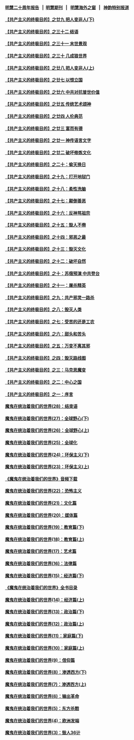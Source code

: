#### [明慧二十周年报告](https://github.com/gfw-breaker/mh-reports/blob/master/README.md?t=07221621) &nbsp;&nbsp;|&nbsp;&nbsp;[明慧期刊](https://github.com/gfw-breaker/mh-qikan) &nbsp;&nbsp;|&nbsp;&nbsp; [明慧海外之窗](https://github.com/gfw-breaker/mh-news/blob/master/README.md?t=07221621) &nbsp;&nbsp;|&nbsp;&nbsp; [神韵特别报道](https://github.com/gfw-breaker/mh-news/blob/master/shenyun.md?t=07221621) 

#### [【共产主义的终极目的】之廿九 把人变非人(下)](../pages/nsc422/n11344140.md?t=07221621) 

#### [【共产主义的终极目的】之三十二 结语](../pages/nsc422/n11360535.md?t=07221621) 

#### [【共产主义的终极目的】之三十一 末世景观](../pages/nsc422/n11351129.md?t=07221621) 

#### [【共产主义的终极目的】之三十 几成狼世界](../pages/nsc422/n11348280.md?t=07221621) 

#### [【共产主义的终极目的】之廿八 把人变非人(上)](../pages/nsc422/n11340492.md?t=07221621) 

#### [【共产主义的终极目的】之廿七 以恨立国](../pages/nsc422/n11336944.md?t=07221621) 

#### [【共产主义的终极目的】之廿六 中共对抗普世价值](../pages/nsc422/n11324785.md?t=07221621) 

#### [【共产主义的终极目的】之廿五 传统艺术颂神](../pages/nsc422/n11296396.md?t=07221621) 

#### [【共产主义的终极目的】之廿四 人伦典范](../pages/nsc422/n11296397.md?t=07221621) 

#### [【共产主义的终极目的】之廿三 富而有德](../pages/nsc422/n11283598.md?t=07221621) 

#### [【共产主义的终极目的】之廿一 神传语言文字](../pages/nsc422/n11263265.md?t=07221621) 

#### [【共产主义的终极目的】之廿二 破坏修炼文化](../pages/nsc422/n11245728.md?t=07221621) 

#### [【共产主义的终极目的】之二十：偷天换日](../pages/nsc422/n11238846.md?t=07221621) 

#### [【共产主义的终极目的】之十九：打开地狱门](../pages/nsc422/n11206376.md?t=07221621) 

#### [【共产主义的终极目的】之十八：柔性洗脑](../pages/nsc422/n11199994.md?t=07221621) 

#### [【共产主义的终极目的】之十七：颠倒善恶](../pages/nsc422/n11179782.md?t=07221621) 

#### [【共产主义的终极目的】之十六：反神骂祖宗](../pages/nsc422/n11166798.md?t=07221621) 

#### [【共产主义的终极目的】之十五：毁人不倦](../pages/nsc422/n11166792.md?t=07221621) 

#### [【共产主义的终极目的】之十四：邪恶之最](../pages/nsc422/n11150249.md?t=07221621) 

#### [【共产主义的终极目的】之十三：毁灭文化](../pages/nsc422/n11135227.md?t=07221621) 

#### [【共产主义的终极目的】之十二：破坏自然](../pages/nsc422/n11135214.md?t=07221621) 

#### [【共产主义的终极目的】之十：苏俄预演 中共登台](../pages/nsc422/n11118424.md?t=07221621) 

#### [【共产主义的终极目的】之十一：屠杀精英](../pages/nsc422/n11118442.md?t=07221621) 

#### [【共产主义的终极目的】之九：共产邪灵一路杀](../pages/nsc422/n11114139.md?t=07221621) 

#### [【共产主义的终极目的】之八：毁灭人类](../pages/nsc422/n11108503.md?t=07221621) 

#### [【共产主义的终极目的】之七：受苦的还是工农](../pages/nsc422/n11101809.md?t=07221621) 

#### [【共产主义的终极目的】之六：甜头和苦头](../pages/nsc422/n11096971.md?t=07221621) 

#### [【共产主义的终极目的】之五：万变不离其邪](../pages/nsc422/n11091285.md?t=07221621) 

#### [【共产主义的终极目的】之四：毁灭路线图](../pages/nsc422/n11086284.md?t=07221621) 

#### [【共产主义的终极目的】之三：马克思魔变](../pages/nsc422/n11061941.md?t=07221621) 

#### [【共产主义的终极目的】之二：中心之国](../pages/nsc422/n11047728.md?t=07221621) 

#### [【共产主义的终极目的】之一：序言](../pages/nsc422/n11086077.md?t=07221621) 

#### [魔鬼在统治着我们的世界(28)：结束语](../pages/nsc422/n10936246.md?t=07221621) 

#### [魔鬼在统治着我们的世界(27)：全球野心(下)](../pages/nsc422/n10928319.md?t=07221621) 

#### [魔鬼在统治着我们的世界(26)：全球野心(上)](../pages/nsc422/n10900318.md?t=07221621) 

#### [魔鬼在统治着我们的世界(25)：全球化](../pages/nsc422/n10788205.md?t=07221621) 

#### [魔鬼在统治着我们的世界(24)：环保主义(下)](../pages/nsc422/n10695307.md?t=07221621) 

#### [魔鬼在统治着我们的世界(23)：环保主义(上)](../pages/nsc422/n10688613.md?t=07221621) 

#### [《魔鬼在统治着我们的世界》音频下载](../pages/nsc422/n10635553.md?t=07221621) 

#### [魔鬼在统治着我们的世界(22)：恐怖主义](../pages/nsc422/n10614727.md?t=07221621) 

#### [魔鬼在统治着我们的世界(21)：文化篇](../pages/nsc422/n10597706.md?t=07221621) 

#### [魔鬼在统治着我们的世界(20)：媒体篇](../pages/nsc422/n10586579.md?t=07221621) 

#### [魔鬼在统治着我们的世界(19)：教育篇(下)](../pages/nsc422/n10564808.md?t=07221621) 

#### [魔鬼在统治着我们的世界(18)：教育篇(上)](../pages/nsc422/n10526970.md?t=07221621) 

#### [魔鬼在统治着我们的世界(17)：艺术篇](../pages/nsc422/n10499093.md?t=07221621) 

#### [魔鬼在统治着我们的世界(16)：法律篇](../pages/nsc422/n10485969.md?t=07221621) 

#### [魔鬼在统治着我们的世界(15)：经济篇(下)](../pages/nsc422/n10469975.md?t=07221621) 

#### [《魔鬼在统治着我们的世界》全书目录](../pages/nsc422/n10464261.md?t=07221621) 

#### [魔鬼在统治着我们的世界(14)：经济篇(上)](../pages/nsc422/n10457370.md?t=07221621) 

#### [魔鬼在统治着我们的世界(13)：政治篇(下)](../pages/nsc422/n10448270.md?t=07221621) 

#### [魔鬼在统治着我们的世界(12)：政治篇(上)](../pages/nsc422/n10444576.md?t=07221621) 

#### [魔鬼在统治着我们的世界(11)：家庭篇(下)](../pages/nsc422/n10440961.md?t=07221621) 

#### [魔鬼在统治着我们的世界(10)：家庭篇(上)](../pages/nsc422/n10435448.md?t=07221621) 

#### [魔鬼在统治着我们的世界(9)：信仰篇](../pages/nsc422/n10432159.md?t=07221621) 

#### [魔鬼在统治着我们的世界(8)：渗透西方(下)](../pages/nsc422/n10429603.md?t=07221621) 

#### [魔鬼在统治着我们的世界(7)：渗透西方(上)](../pages/nsc422/n10426013.md?t=07221621) 

#### [魔鬼在统治着我们的世界(6)：输出革命](../pages/nsc422/n10421536.md?t=07221621) 

#### [魔鬼在统治着我们的世界(5)：东方杀戮](../pages/nsc422/n10417707.md?t=07221621) 

#### [魔鬼在统治着我们的世界(4)：欧洲发端](../pages/nsc422/n10414890.md?t=07221621) 

#### [魔鬼在统治着我们的世界(3)：毁人36计](../pages/nsc422/n10411583.md?t=07221621) 

